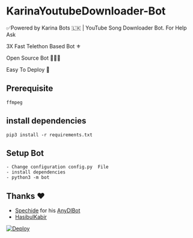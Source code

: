 # KarinaYoutubeDownloader-Bot
✅Powered by Karina Bots 🇱🇰 | YouTube Song Downloader Bot. For Help Ask

3X Fast Telethon Based Bot ⚜

Open Source Bot 👨🏻‍💻

Easy To Deploy 🤗

## Prerequisite
    ffmpeg
  
    
## install dependencies
    pip3 install -r requirements.txt


## Setup Bot
    - Change configuration config.py  File
    - install dependencies
    - python3 -m bot
    
## Thanks ❤️
* [Spechide](https://telegram.dog/SpEcHIDe) for his [AnyDlBot](https://github.com/SpEcHiDe/AnyDLBot)
* [HasibulKabir](https://telegram.dog/HasibulKabir)

[![Deploy](https://www.herokucdn.com/deploy/button.svg)](https://heroku.com/deploy?template=https://github.com/welldeccacobraofficial/KarinaYoutubeDownloader-Bot/tree/master)
